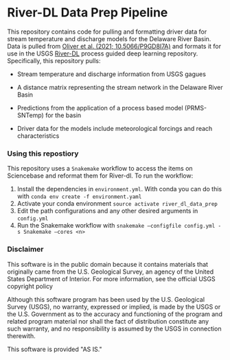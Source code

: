 # River-DL Data Prep Pipeline

This repository contains code for pulling and formatting driver data for stream temperature and discharge models for the Delaware River Basin. Data is pulled from [Oliver et al. (2021; 10.5066/P9GD8I7A)](https://www.sciencebase.gov/catalog/folder/5f6a26af82ce38aaa2449100) and formats it for use in the USGS [River-DL](https://github.com/USGS-R/river-dl) process guided deep learning repository. Specifically, this repository pulls:

-   Stream temperature and discharge information from USGS gagues

-   A distance matrix representing the stream network in the Delaware River Basin

-   Predictions from the application of a process based model (PRMS-SNTemp) for the basin

-   Driver data for the models include meteorological forcings and reach characteristics

### Using this repostiory

This repository uses a `Snakemake` workflow to access the items on Sciencebase and reformat them for River-dl. To run the workflow:

1.   Install the dependencies in `environment.yml`. With conda you can do this with `conda env create -f environment.yaml`
2.  Activate your conda environment `source activate river_dl_data_prep`
3.  Edit the path configurations and any other desired arguments in `config.yml`
4.  Run the Snakemake workflow with `snakemake –configfile config.yml -s Snakemake —cores <n>`

### Disclaimer

This software is in the public domain because it contains materials that originally came from the U.S. Geological Survey, an agency of the United States Department of Interior. For more information, see the official USGS copyright policy

Although this software program has been used by the U.S. Geological Survey (USGS), no warranty, expressed or implied, is made by the USGS or the U.S. Government as to the accuracy and functioning of the program and related program material nor shall the fact of distribution constitute any such warranty, and no responsibility is assumed by the USGS in connection therewith.

This software is provided \"AS IS.\"
